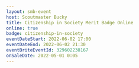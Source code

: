 ```yaml
---
layout: smb-event
host: Scoutmaster Bucky
title: Citizenship in Society Merit Badge Online
online: true
badge: citizenship-in-society
eventDateStart: 2022-06-02 17:00
eventDateEnd: 2022-06-02 21:30
eventBriteEventId: 329602238167
onSaleDate: 2022-05-01 0:05
---
```

